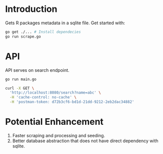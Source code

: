 # Introduction

Gets R packages metadata in a sqlite file. Get started with:

```sh
go get ./... # Install dependecies
go run scrape.go
```

# API

API serves on search endpoint.

```sh
go run main.go

curl -X GET \
  'http://localhost:8080/search?name=abc' \
  -H 'cache-control: no-cache' \
  -H 'postman-token: d72b3cf6-bd1d-21dd-9212-2eb2dac34882'

```

# Potential Enhancement

1. Faster scraping and processing and seeding.
1. Better database abstraction that does not have direct dependency with sqlite.

